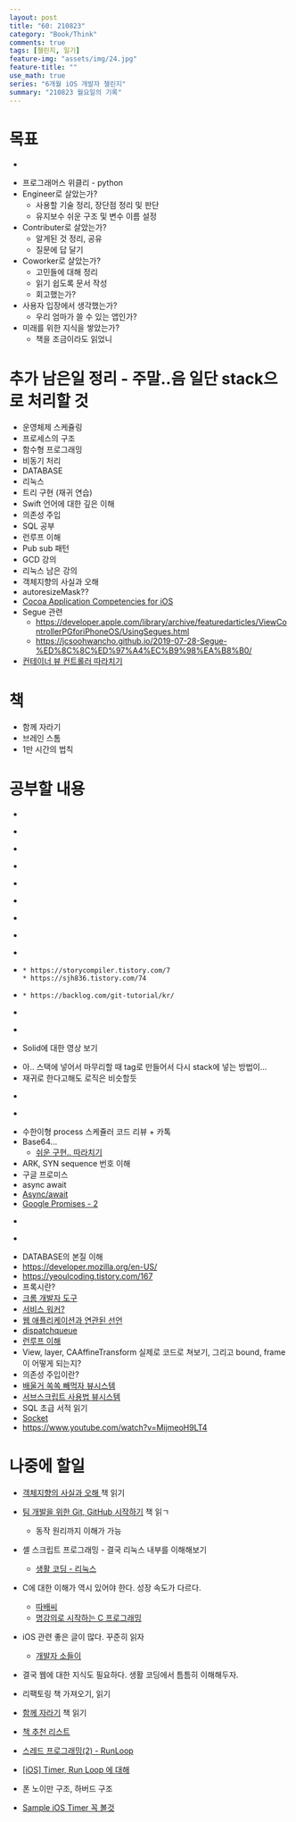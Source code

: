 ```yaml
---
layout: post
title: "60: 210823"
category: "Book/Think"
comments: true
tags: [챌린지, 일기]
feature-img: "assets/img/24.jpg"
feature-title: ""
use_math: true
series: "6개월 iOS 개발자 챌린지"
summary: "210823 월요일의 기록"
---
```





# 목표

* ~~~약먹기~~~
* 프로그래머스 위클리 - python
* Engineer로 살았는가?
  * 사용할 기술 정리, 장단점 정리 및 판단
  * 유지보수 쉬운 구조 및 변수 이름 설정
* Contributer로 살았는가?
  * 알게된 것 정리, 공유
  * 질문에 답 달기
* Coworker로 살았는가?
  * 고민들에 대해 정리
  * 읽기 쉽도록 문서 작성
  * 회고했는가?
* 사용자 입장에서 생각했는가?
  * 우리 엄마가 쓸 수 있는 앱인가?
* 미래를 위한 지식을 쌓았는가?
  * 책을 조금이라도 읽었니

# 추가 남은일 정리 - 주말..음 일단 stack으로 처리할 것
* 운영체제 스케쥴링
* 프로세스의 구조
* 함수형 프로그래밍
* 비동기 처리
* DATABASE
* 리눅스
* 트리 구현 (재귀 연습)
* Swift 언어에 대한 깊은 이해
* 의존성 주입
* SQL 공부
* 런루프 이해
* Pub sub 패턴
* GCD 강의
* 리눅스 남은 강의
* 객체지향의 사실과 오해
* autoresizeMask??
* [Cocoa Application Competencies for iOS](https://developer.apple.com/library/archive/documentation/General/Conceptual/Devpedia-CocoaApp/Introduction.html#//apple_ref/doc/uid/TP40009071-CH23-DontLinkElementID_2)
* Segue 관련
  * https://developer.apple.com/library/archive/featuredarticles/ViewControllerPGforiPhoneOS/UsingSegues.html
  * https://jcsoohwancho.github.io/2019-07-28-Segue-%ED%8C%8C%ED%97%A4%EC%B9%98%EA%B8%B0/
* [컨테이너 뷰 컨트롤러 따라치기](https://minominodomino.github.io/devlog/2019/05/19/ios-ContainerViewController/)


# 책
* 함께 자라기
* 브레인 스톰
* 1만 시간의 법칙

# 공부할 내용

* ~~~OSI 7layer 우아한 테크톡~~~
* ~~~커밋 규칙~~~
* ~~~리눅스 파이프~~~
* ~~~리눅스 grep 명령어~~~
* ~~~가상 메모리, 페이징~~~
* ~~~힙 메모리 관리 GC, RC~~~
* ~~~캐시 지역성~~~
* ~~~Flutter 공부~~~
* ~~~lazy를 왜 안쓸까? -> 카톡~~~
* ~~~git 구조 공부~~~
  * https://storycompiler.tistory.com/7
  * https://sjh836.tistory.com/74
* ~~~Git 간단하게 그림으로 이해하기~~~
  * https://backlog.com/git-tutorial/kr/
* ~~~컴파일러의 동작 원리~~~
* ~~~Nonad 남은 것 보기~~~
* Solid에 대한 영상 보기
<!-- * ~~~[커피전문점 객체지향](https://techblog.woowahan.com/2502/) 보기 -> 차라리 객체지향 사실과 오해를 읽기~~~
* ~~~[S026 코드 분석](https://gist.github.com/jeonyeohun/6cb46ff4fdd36956ba8a1d74d6329948)~~~ -->
  * 아.. 스택에 넣어서 마무리할 때 tag로 만들어서 다시 stack에 넣는 방법이...
  * 재귀로 한다고해도 로직은 비슷할듯
* ~~~컴파일러 동작원리에 대한 영상을 먼저 보기~~~
* ~~~해설영상 밀린거 세개..~~~
* 수한이형 process 스케쥴러 코드 리뷰 + 카톡
* Base64...
  * [쉬운 구현.. 따라치기](https://gist.github.com/poisonF2/f99f3b020558ac73193c7ee4e06777eb)
* ARK, SYN sequence 번호 이해
* 구글 프로미스
* async await
* [Async/await](https://zeddios.tistory.com/1230)
* [Google Promises - 2](https://ksky000.github.io/swift/promises2/)
<!-- * [체스 분석](https://gist.github.com/godrm/90f7e87027c6f8cf531633b8ec38be48) ->꼭 따라쳐보기 -->
* ~~~NumericCast~~~
* ~~~Stridable~~~
* DATABASE의 본질 이해
* https://developer.mozilla.org/en-US/
* https://yeoulcoding.tistory.com/167
* 프록시란?
* [크롬 개발자 도구](https://lqez.github.io/blog/chrome-dev-tool-101.html)
* [서비스 워커?](https://developers.google.com/web/fundamentals/primers/service-workers/)
* [웹 애플리케이션과 연관된 선언](https://developer.mozilla.org/en-US/docs/Web/Manifest)
* [dispatchqueue](https://gist.github.com/jeonyeohun/88f4bf3529bfb04dda5439dd15a964a6)
* [런루프 이해](https://levelup.gitconnected.com/event-loop-run-loop-programs-with-and-without-it-5503e28e6a62)
* View, layer, CAAffineTransform 실제로 코드로 쳐보기, 그리고 bound, frame이 어떻게 되는지?
* 의존성 주입이란?
* [배울거 쏙쏙 빼먹자 뷰시스템](https://gist.github.com/Yabby1997/00619ec9715dcd4c10510e40ef789755)
* [서브스크립트 사용법 뷰시스템](https://gist.github.com/alibreo3754/49fd1e0c7ada89a23f3a7347b35f301e)
* SQL 초급 서적 읽기
* [Socket](https://gist.github.com/jeonyeohun/a24f454dc9d928a0faf27ed7491)
* https://www.youtube.com/watch?v=MijmeoH9LT4

# 나중에 할일

* [객체지향의 사실과 오해 ](http://www.yes24.com/Product/Goods/18249021) 책 읽기
* [팀 개발을 위한 Git, GitHub 시작하기](https://www.hanbit.co.kr/store/books/look.php?p_code=B5159933380) 책 읽ㄱ
  * 동작 원리까지 이해가 가능
* 셸 스크립트 프로그래밍 - 결국 리눅스 내부를 이해해보기
  * [생활 코딩 - 리눅스](https://opentutorials.org/course/2598)
* C에 대한 이해가 역시 있어야 한다. 성장 속도가 다르다.
  * [따배씨](https://www.youtube.com/watch?v=PDM_w2b4UA0&list=PLNfg4W25Tapyl6ahul_8VS_8Tx3_egcTI)
  * [명강의로 시작하는 C 프로그래밍](https://www.youtube.com/watch?v=I5jmg6uUTbQ&list=PLXvgR_grOs1AQuQ-5mWbx0zdG0betdeoL&index=1)
* iOS 관련 좋은 글이 많다. 꾸준히 읽자
  * [개발자 소들이](https://babbab2.tistory.com/category/iOS/Swift?page=3)
* 결국 웹에 대한 지식도 필요하다. 생활 코딩에서 틈틈히 이해해두자.
* 리팩토링 책 가져오기, 읽기
* [함께 자라기](http://www.yes24.com/Product/Goods/67350256) 책 읽기

* [책 추천 리스트](https://kumo.notion.site/44da2a336b864d35bd642bc62a300708)
* [스레드 프로그래밍(2) - RunLoop](https://jcsoohwancho.github.io/2019-09-01-%EC%8A%A4%EB%A0%88%EB%93%9C-%ED%94%84%EB%A1%9C%EA%B7%B8%EB%9E%98%EB%B0%8D(2)-RunLoop/)
* [[iOS] Timer, Run Loop 에 대해](https://blog.naver.com/PostView.nhn?isHttpsRedirect=true&blogId=tksrl0379&logNo=222061720138&parentCategoryNo=&categoryNo=27&viewDate=&isShowPopularPosts=false&from=postView)
* 폰 노이만 구조, 하버드 구조
* [Sample iOS Timer 꼭 볼것](https://github.com/ClintJang/sample-ios-timer)